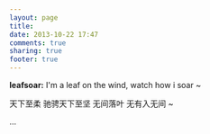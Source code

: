 ```yaml
---
layout: page
title: 
date: 2013-10-22 17:47
comments: true
sharing: true
footer: true
---
```


**leafsoar:** I'm a leaf on the wind, watch how i soar ~

天下至柔 驰骋天下至坚 无间落叶 无有入无间 ~

...


